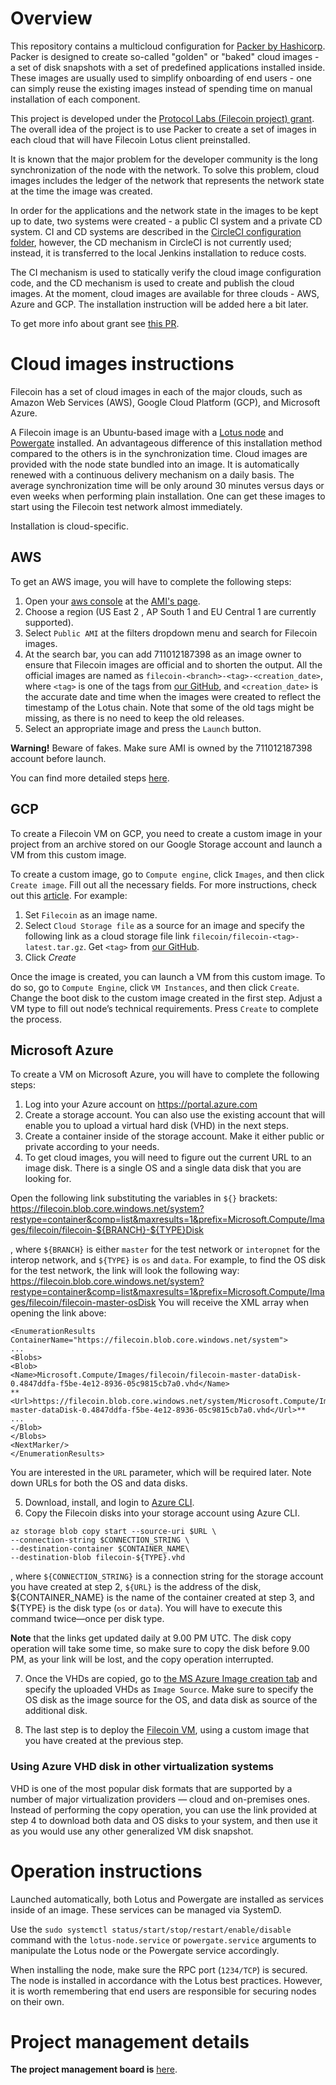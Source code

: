# Overview

This repository contains a multicloud configuration for [Packer by Hashicorp](https://packer.io). Packer is designed to create so-called "golden" or "baked" cloud images - a set of disk snapshots with a set of predefined applications installed inside. These images are usually used to simplify onboarding of end users - one can simply reuse the existing images instead of spending time on manual installation of each component.

This project is developed under the [Protocol Labs (Filecoin project) grant](https://filecoin.io/grants/). The overall idea of the project is to use Packer to create a set of images in each cloud that will have Filecoin Lotus client preinstalled.

It is known that the major problem for the developer community is the long synchronization of the node with the network. To solve this problem, cloud images includes the ledger of the network that represents the network state at the time the image was created.

In order for the applications and the network state in the images to be kept up to date, two systems were created - a public CI system and a private CD system. CI and CD systems are described in the [CircleCI configuration folder](.circleci/), however, the CD mechanism in CircleCI is not currently used; instead, it is transferred to the local Jenkins installation to reduce costs.

The CI mechanism is used to statically verify the cloud image configuration code, and the CD mechanism is used to create and publish the cloud images. At the moment, cloud images are available for three clouds - AWS, Azure and GCP. The installation instruction will be added here a bit later.

To get more info about grant see [this PR](https://github.com/filecoin-project/devgrants/pull/116).

 
# Cloud images instructions

Filecoin has a set of cloud images in each of the major clouds, such as Amazon Web Services (AWS), Google Cloud Platform (GCP), and Microsoft Azure. 

A Filecoin image is an Ubuntu-based image with a [Lotus node](https://lotu.sh) and [Powergate](https://github.com/textileio/powergate) installed. An advantageous difference of this installation method compared to the others is in the synchronization time. Cloud images are provided with the node state bundled into an image. It is automatically renewed with a continuous delivery mechanism on a daily basis. The average synchronization time will be only around 30 minutes versus days or even weeks when performing plain installation. One can get these images to start using the Filecoin test network almost immediately.


Installation is cloud-specific.


## AWS


To get an AWS image, you will have to complete the following steps: 

1) Open your [aws console](https://console.aws.amazon.com/) at the [AMI's page](https://console.aws.amazon.com/ec2/v2/home?region=us-east-1#Images:visibility=public-images;search=filecoin;sort=name).
2) Choose a region (US East 2 , AP South 1 and EU Central 1 are currently supported). 
3) Select `Public AMI` at the filters dropdown menu and search for Filecoin images. 
4) At the search bar, you can add 711012187398 as an image owner to ensure that Filecoin images are official and to shorten the output. All the official images are named as `filecoin-<branch>-<tag>-<creation_date>`, where `<tag>` is one of the tags from [our GitHub](https://github.com/filecoin-project/lotus/tags), and `<creation_date>` is the accurate date and time when the images were created to reflect the timestamp of the Lotus chain. Note that some of the old tags might be missing, as there is no need to keep the old releases.
5) Select an appropriate image and press the `Launch` button.


**Warning!** Beware of fakes. Make sure AMI is owned by the 711012187398 account before launch.


You can find more detailed steps [here](https://aws.amazon.com/premiumsupport/knowledge-center/launch-instance-custom-ami).


## GCP

To create a Filecoin VM on GCP, you need to create a custom image in your project from an archive stored on our Google Storage account and launch a VM from this custom image.


To create a custom image, go to `Compute engine`, click `Images`, and then click `Create image`. Fill out all the necessary fields. For more instructions, check out this [article](https://cloud.google.com/compute/docs/images/create-delete-deprecate-private-images#bundle_image).
For example:
1) Set `Filecoin` as an image name.
2) Select `Cloud Storage file` as a source for an image and specify the following link as a cloud storage file link `filecoin/filecoin-<tag>-latest.tar.gz`. Get `<tag>` from [our GitHub](https://github.com/filecoin-project/lotus/tags).
3) Click *Create*


Once the image is created, you can launch a VM from this custom image. To do so, go to `Compute Engine`, click `VM Instances`, and then click `Create`. Change the boot disk to the custom image created in the first step. Adjust a VM type to fill out node’s technical requirements. Press `Create` to complete the process.


## Microsoft Azure

To create a VM on Microsoft Azure, you will have to complete the following steps:


1) Log into your Azure account on https://portal.azure.com 
2) Create a storage account. You can also use the existing account that will enable you to upload a virtual hard disk (VHD) in the next steps. 
3) Create a container inside of the storage account. Make it either public or private according to your needs.
4) To get cloud images, you will need to figure out the current URL to an image disk. There is a single OS and a single data disk that you are looking for.

Open the following link substituting the variables in `${}` brackets: https://filecoin.blob.core.windows.net/system?restype=container&comp=list&maxresults=1&prefix=Microsoft.Compute/Images/filecoin/filecoin-${BRANCH}-${TYPE}Disk 

, where `${BRANCH}` is either `master` for the test network or `interopnet` for the interop network, and `${TYPE}` is `os` and `data`. For example, to find the OS disk for the test network, the link will look the following way: https://filecoin.blob.core.windows.net/system?restype=container&comp=list&maxresults=1&prefix=Microsoft.Compute/Images/filecoin/filecoin-master-osDisk 
You will receive the XML array when opening the link above:
```
<EnumerationResults ContainerName="https://filecoin.blob.core.windows.net/system">
...
<Blobs>
<Blob>
<Name>Microsoft.Compute/Images/filecoin/filecoin-master-dataDisk-0.4847ddfa-f5be-4e12-8936-05c9815cb7a0.vhd</Name>
**<Url>https://filecoin.blob.core.windows.net/system/Microsoft.Compute/Images/filecoin/filecoin-master-dataDisk-0.4847ddfa-f5be-4e12-8936-05c9815cb7a0.vhd</Url>**
...
</Blob>
</Blobs>
<NextMarker/>
</EnumerationResults>
```
You are interested in the `URL` parameter, which will be required later. Note down URLs for both the OS and data disks.

5. Download, install, and login to [Azure CLI](https://docs.microsoft.com/en-us/cli/azure/install-azure-cli?view=azure-cli-latest).
6. Copy the Filecoin disks into your storage account using Azure CLI.


```
az storage blob copy start --source-uri $URL \
--connection-string $CONNECTION_STRING \
--destination-container $CONTAINER_NAME\
--destination-blob filecoin-${TYPE}.vhd
```


, where `${CONNECTION_STRING}` is a connection string for the storage account you have created at step 2, `${URL}` is the address of the disk, ${CONTAINER_NAME} is the name of the container created at step 3, and ${TYPE} is the disk type (`os` or `data`).
You will have to execute this command twice—once per disk type. 

**Note** that the links get updated daily at 9.00 PM UTC. The disk copy operation will take some time, so make sure to copy the disk before 9.00 PM, as your link will be lost, and the copy operation interrupted.


7) Once the VHDs are copied, go to [the MS Azure Image creation tab](https://portal.azure.com/#create/Microsoft.Image-ARM) and specify the uploaded VHDs as `Image Source`. Make sure to specify the OS disk as the image source for the OS, and data disk as source of the additional disk.


8) The last step is to deploy the [Filecoin VM](https://docs.microsoft.com/en-us/azure/virtual-machines/linux/quick-create-portal), using a custom image that you have created at the previous step.

### Using Azure VHD disk in other virtualization systems 
VHD is one of the most popular disk formats that are supported by a number of major virtualization providers — cloud and on-premises ones. Instead of performing the copy operation, you can use the link provided at step 4 to download both data and OS disks to your system, and then use it as you would use any other generalized VM disk snapshot. 


# Operation instructions


Launched automatically, both Lotus and Powergate are installed as services inside of an image. These services can be managed via SystemD.


Use the `sudo systemctl status/start/stop/restart/enable/disable` command with the `lotus-node.service` or `powergate.service` arguments to manipulate the Lotus node or the Powergate service accordingly.


When installing the node, make sure the RPC port (`1234/TCP`) is secured. The node is installed in accordance with the Lotus best practices. However, it is worth remembering that end users are responsible for securing nodes on their own.

# Project management details

**The project management board is** [here](https://github.com/protofire/filecoin-cloud-images#workspaces/filecoin-cloud-images-5eda14bd52f3aafa934e8aea/board?repos=269589633).
